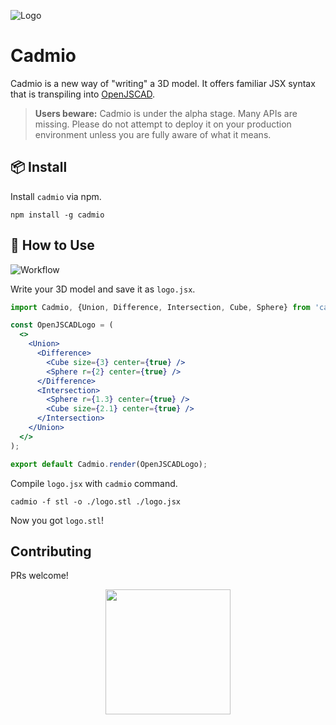![Logo](https://raw.githubusercontent.com/uetchy/cadmio/master/.github/banner.png)

# Cadmio

Cadmio is a new way of "writing" a 3D model. It offers familiar JSX syntax that is transpiling into [OpenJSCAD](https://github.com/jscad/OpenJSCAD.org).

> **Users beware:** Cadmio is under the alpha stage. Many APIs are missing. Please do not attempt to deploy it on your production environment unless you are fully aware of what it means.

## 📦 Install

Install `cadmio` via npm.

```shell
npm install -g cadmio
```

## 🚀 How to Use

![Workflow](https://raw.githubusercontent.com/uetchy/cadmio/master/.github/workflow.png)

Write your 3D model and save it as `logo.jsx`.

```jsx
import Cadmio, {Union, Difference, Intersection, Cube, Sphere} from 'cadmio';

const OpenJSCADLogo = (
  <>
    <Union>
      <Difference>
        <Cube size={3} center={true} />
        <Sphere r={2} center={true} />
      </Difference>
      <Intersection>
        <Sphere r={1.3} center={true} />
        <Cube size={2.1} center={true} />
      </Intersection>
    </Union>
  </>
);

export default Cadmio.render(OpenJSCADLogo);
```

Compile `logo.jsx` with `cadmio` command.

```shell
cadmio -f stl -o ./logo.stl ./logo.jsx
```

Now you got `logo.stl`!

## Contributing

PRs welcome!

<p align="center">
<img src="https://raw.githubusercontent.com/uetchy/cadmio/master/.github/logo.png" width="200" />
</p>
